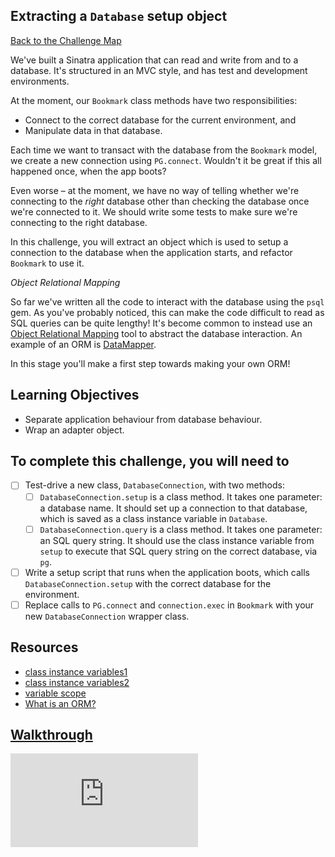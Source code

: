 ## Extracting a `Database` setup object

[Back to the Challenge Map](00_challenge_map.md#challenges)

We've built a Sinatra application that can read and write from and to a database. It's structured in an MVC style, and has test and development environments.

At the moment, our `Bookmark` class methods have two responsibilities:

- Connect to the correct database for the current environment, and
- Manipulate data in that database.

Each time we want to transact with the database from the `Bookmark` model, we create a new connection using `PG.connect`. Wouldn't it be great if this all happened once, when the app boots?

Even worse – at the moment, we have no way of telling whether we're connecting to the _right_ database other than checking the database once we're connected to it. We should write some tests to make sure we're connecting to the right database.

In this challenge, you will extract an object which is used to setup a connection to the database when the application starts, and refactor `Bookmark` to use it.

*Object Relational Mapping*

So far we've written all the code to interact with the database using the `psql` gem. As you've probably noticed, this can make the code difficult to read as SQL queries can be quite lengthy! It's become common to instead use an [Object Relational Mapping](https://en.wikipedia.org/wiki/Object-relational_mapping) tool to abstract the database interaction. An example of an ORM is [DataMapper](https://datamapper.org/).

In this stage you'll make a first step towards making your own ORM!

## Learning Objectives

* Separate application behaviour from database behaviour.
* Wrap an adapter object.

## To complete this challenge, you will need to

- [ ] Test-drive a new class, `DatabaseConnection`, with two methods:
  - [ ] `DatabaseConnection.setup` is a class method. It takes one parameter: a database name. It should set up a connection to that database, which is saved as a class instance variable in `Database`.
  - [ ] `DatabaseConnection.query` is a class method. It takes one parameter: an SQL query string. It should use the class instance variable from `setup` to execute that SQL query string on the correct database, via `pg`.
- [ ] Write a setup script that runs when the application boots, which calls `DatabaseConnection.setup` with the correct database for the environment.
- [ ] Replace calls to `PG.connect` and `connection.exec` in `Bookmark` with your new `DatabaseConnection` wrapper class.

## Resources

- [class instance variables1](http://thoughts.codegram.com/understanding-class-instance-variables-in-ruby/)
- [class instance variables2](http://maximomussini.com/posts/ruby-class-variables/)
- [variable scope](https://www.sitepoint.com/understanding-scope-in-ruby/)
- [What is an ORM?](https://stackoverflow.com/questions/1279613/what-is-an-orm-and-where-can-i-learn-more-about-it)


## [Walkthrough](walkthroughs/14.md)


![Tracking pixel](https://githubanalytics.herokuapp.com/course/bookmark_manager/14_extracting_a_database_setup_object.md)
